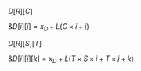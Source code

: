 $D[R][C]$

$\&D[i][j] = x_D + L(C\times i+j)$

$D[R][S][T]$

$\&D[i][j][k] = x_D + L(T\times S \times i + T\times j + k)$